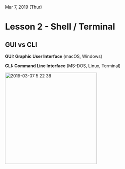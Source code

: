 Mar 7, 2019 (Thur)
<H1> Lesson 2 - Shell / Terminal </H1>

<h2> GUI vs CLI </h2>

**GUI: Graphic User Interface** (macOS, Windows)

**CLI: Command Line Interface** (MS-DOS, Linux, Terminal)

<img width="300" alt="2019-03-07 5 22 38" src="https://user-images.githubusercontent.com/29372705/53942316-cc4cce80-40fd-11e9-9bac-6589d8610788.png">


